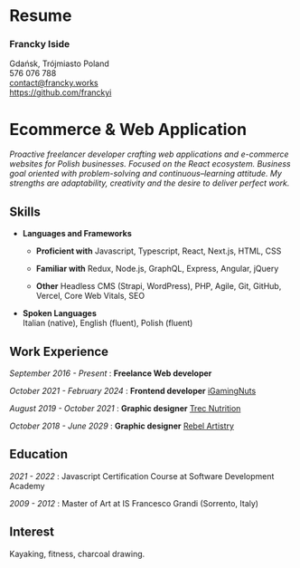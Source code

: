 <div>

# Resume
### Francky Iside

Gdańsk, Trójmiasto Poland\
576 076 788\
<contact@francky.works>\
<https://github.com/franckyi>

</div>

# Ecommerce & Web Application

_Proactive freelancer developer crafting web applications and e-commerce websites for Polish businesses. Focused on the React ecosystem. Business goal oriented with problem-solving and continuous–learning attitude. My strengths are adaptability, creativity and the desire to deliver perfect work._

## Skills

- **Languages and Frameworks**

  - **Proficient with**
    Javascript, Typescript, React, Next.js, HTML, CSS

  - **Familiar with**
    Redux, Node.js, GraphQL, Express, Angular, jQuery

  - **Other**
    Headless CMS (Strapi, WordPress), PHP, Agile, Git, GitHub, Vercel, Core Web Vitals, SEO

- **Spoken Languages**  
  Italian (native), English (fluent), Polish (fluent)

## Work Experience

_September 2016 - Present_ : **Freelance Web developer**

_October 2021 - February 2024_ : **Frontend developer**
[iGamingNuts](https://igamingnuts.com/)

_August 2019 - October 2021_ : **Graphic designer**
[Trec Nutrition](https://www.trec.pl/)

_October 2018 - June 2029_ : **Graphic designer**
[Rebel Artistry](https://rebelartistry.com/)

## Education

_2021 - 2022_ : Javascript Certification Course at Software Development Academy

_2009 - 2012_ : Master of Art at IS Francesco Grandi (Sorrento, Italy)

## Interest

Kayaking, fitness, charcoal drawing.
